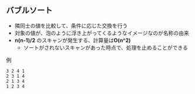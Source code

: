 ## バブルソート

- 隣同士の値を比較して、条件に応じた交換を行う
- 対象の値が、泡のように浮き上がってくるようなイメージなのが名称の由来
- **n(n-1)/2** のスキャンが発生する、計算量は**O(n^2)**
    - ソートがされないスキャンがあった時点で、処理を止めることができる

例
```
3 2 4 1
2 3 1 4
2 1 3 4
1 2 3 4
```
